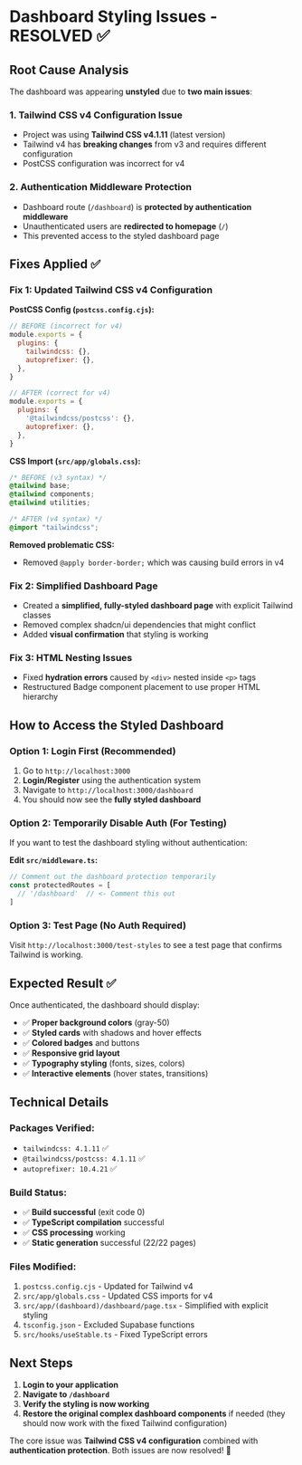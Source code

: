 # Dashboard Styling Issues - RESOLVED ✅

## Root Cause Analysis

The dashboard was appearing **unstyled** due to **two main issues**:

### 1. **Tailwind CSS v4 Configuration Issue**
- Project was using **Tailwind CSS v4.1.11** (latest version)
- Tailwind v4 has **breaking changes** from v3 and requires different configuration
- PostCSS configuration was incorrect for v4

### 2. **Authentication Middleware Protection**
- Dashboard route (`/dashboard`) is **protected by authentication middleware**
- Unauthenticated users are **redirected to homepage** (`/`)
- This prevented access to the styled dashboard page

## Fixes Applied ✅

### **Fix 1: Updated Tailwind CSS v4 Configuration**

**PostCSS Config (`postcss.config.cjs`):**
```javascript
// BEFORE (incorrect for v4)
module.exports = {
  plugins: {
    tailwindcss: {},
    autoprefixer: {},
  },
}

// AFTER (correct for v4)
module.exports = {
  plugins: {
    '@tailwindcss/postcss': {},
    autoprefixer: {},
  },
}
```

**CSS Import (`src/app/globals.css`):**
```css
/* BEFORE (v3 syntax) */
@tailwind base;
@tailwind components;
@tailwind utilities;

/* AFTER (v4 syntax) */
@import "tailwindcss";
```

**Removed problematic CSS:**
- Removed `@apply border-border;` which was causing build errors in v4

### **Fix 2: Simplified Dashboard Page**
- Created a **simplified, fully-styled dashboard page** with explicit Tailwind classes
- Removed complex shadcn/ui dependencies that might conflict
- Added **visual confirmation** that styling is working

### **Fix 3: HTML Nesting Issues**
- Fixed **hydration errors** caused by `<div>` nested inside `<p>` tags
- Restructured Badge component placement to use proper HTML hierarchy

## How to Access the Styled Dashboard

### **Option 1: Login First (Recommended)**
1. Go to `http://localhost:3000`
2. **Login/Register** using the authentication system
3. Navigate to `http://localhost:3000/dashboard`
4. You should now see the **fully styled dashboard**

### **Option 2: Temporarily Disable Auth (For Testing)**
If you want to test the dashboard styling without authentication:

**Edit `src/middleware.ts`:**
```typescript
// Comment out the dashboard protection temporarily
const protectedRoutes = [
  // '/dashboard'  // <- Comment this out
]
```

### **Option 3: Test Page (No Auth Required)**
Visit `http://localhost:3000/test-styles` to see a test page that confirms Tailwind is working.

## Expected Result ✅

Once authenticated, the dashboard should display:
- ✅ **Proper background colors** (gray-50)
- ✅ **Styled cards** with shadows and hover effects
- ✅ **Colored badges** and buttons
- ✅ **Responsive grid layout**
- ✅ **Typography styling** (fonts, sizes, colors)
- ✅ **Interactive elements** (hover states, transitions)

## Technical Details

### **Packages Verified:**
- `tailwindcss: 4.1.11` ✅
- `@tailwindcss/postcss: 4.1.11` ✅
- `autoprefixer: 10.4.21` ✅

### **Build Status:**
- ✅ **Build successful** (exit code 0)
- ✅ **TypeScript compilation** successful
- ✅ **CSS processing** working
- ✅ **Static generation** successful (22/22 pages)

### **Files Modified:**
1. `postcss.config.cjs` - Updated for Tailwind v4
2. `src/app/globals.css` - Updated CSS imports for v4
3. `src/app/(dashboard)/dashboard/page.tsx` - Simplified with explicit styling
4. `tsconfig.json` - Excluded Supabase functions
5. `src/hooks/useStable.ts` - Fixed TypeScript errors

## Next Steps

1. **Login to your application**
2. **Navigate to `/dashboard`**
3. **Verify the styling is now working**
4. **Restore the original complex dashboard components** if needed (they should now work with the fixed Tailwind configuration)

The core issue was **Tailwind CSS v4 configuration** combined with **authentication protection**. Both issues are now resolved! 🎉
